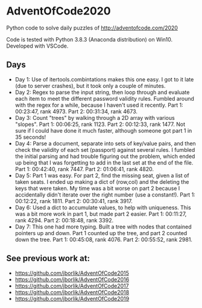 # AdventOfCode2020

Python code to solve daily puzzles of http://adventofcode.com/2020

Code is tested with Python 3.8.3 (Anaconda distribution) on Win10. Developed with VSCode.

## Days

* Day 1:  Use of itertools.combintations makes this one easy.  I got to it late (due to server crashes), but it took only a couple of minutes.
* Day 2:  Regex to parse the input string, then loop through and evaluate each item to meet the different password validity rules.  Fumbled around with the regex for a while, because I haven't used it recently.  Part 1: 00:23:47, rank 4973.  Part 2: 00:31:34, rank 4673.
* Day 3:  Count "trees" by walking through a 2D array with various "slopes".  Part 1: 00:06:25, rank 1123.  Part 2: 00:12:33, rank 1477.  Not sure if I could have done it much faster, although someone got part 1 in 35 seconds!
* Day 4:  Parse a document, separate into sets of key/value pairs, and then check the validity of each set (passport) against several rules.  I fumbled the initial parsing and had trouble figuring out the problem, which ended up being that I was forgetting to add in the last set at the end of the file.  Part 1: 00:42:40, rank 7447.  Part 2: 01:06:41, rank 4820.
* Day 5:  Part 1 was easy.  For part 2, find the missing seat, given a list of taken seats.  I ended up making a dict of (row,col) and the deleting the keys that were taken.  My time was a bit worse on part 2 because I accidentally didn't iterate over the right number (use a constant!).  Part 1:  00:12:22, rank 1811.  Part 2: 00:30:41, rank 3917.
* Day 6:  Used a dict to accumulate values, to help with uniqueness.  This was a bit more work in part 1, but made part 2 easier.  Part 1: 00:11:27, rank 4294.  Part 2: 00:18:48, rank 3392.
* Day 7:  This one had more typing.  Built a tree with nodes that contained pointers up and down.  Part 1 counted up the tree, and part 2 counted down the tree.  Part 1:  00:45:08, rank 4076.  Part 2: 00:55:52, rank 2981.


## See previous work at:
* https://github.com/jborlik/AdventOfCode2015
* https://github.com/jborlik/AdventOfCode2016
* https://github.com/jborlik/AdventOfCode2017
* https://github.com/jborlik/AdventOfCode2018
* https://github.com/jborlik/AdventOfCode2019
